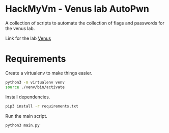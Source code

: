 # HackMyVm - Venus lab AutoPwn

A collection of scripts to automate the collection of flags and passwords for the venus lab.

Link for the lab [Venus](https://hackmyvm.eu/venus)

# Requirements

Create a virtualenv to make things easier.

```bash
python3 -m virtualenv venv
source ./venv/bin/activate
```

Install dependencies.

```bash
pip3 install -r requirements.txt
```

Run the main script.

```bash
python3 main.py
```